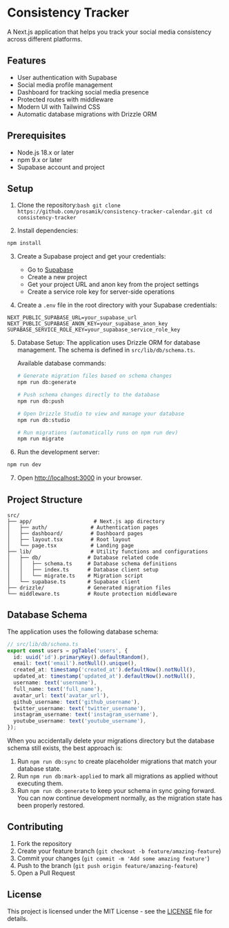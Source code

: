 # Consistency Tracker

A Next.js application that helps you track your social media consistency across different platforms.

## Features

- User authentication with Supabase
- Social media profile management
- Dashboard for tracking social media presence
- Protected routes with middleware
- Modern UI with Tailwind CSS
- Automatic database migrations with Drizzle ORM

## Prerequisites

- Node.js 18.x or later
- npm 9.x or later
- Supabase account and project

## Setup

1. Clone the repository:```bash
git clone https://github.com/prosamik/consistency-tracker-calendar.git
cd consistency-tracker```

2. Install dependencies:
```bash
npm install
```

3. Create a Supabase project and get your credentials:
   - Go to [Supabase](https://supabase.com)
   - Create a new project
   - Get your project URL and anon key from the project settings
   - Create a service role key for server-side operations

4. Create a `.env` file in the root directory with your Supabase credentials:
```env
NEXT_PUBLIC_SUPABASE_URL=your_supabase_url
NEXT_PUBLIC_SUPABASE_ANON_KEY=your_supabase_anon_key
SUPABASE_SERVICE_ROLE_KEY=your_supabase_service_role_key
```

5. Database Setup:
   The application uses Drizzle ORM for database management. The schema is defined in `src/lib/db/schema.ts`.
   
   Available database commands:
   ```bash
   # Generate migration files based on schema changes
   npm run db:generate
   
   # Push schema changes directly to the database
   npm run db:push
   
   # Open Drizzle Studio to view and manage your database
   npm run db:studio
   
   # Run migrations (automatically runs on npm run dev)
   npm run migrate
   ```

6. Run the development server:
```bash
npm run dev
```

7. Open [http://localhost:3000](http://localhost:3000) in your browser.

## Project Structure

```
src/
├── app/                    # Next.js app directory
│   ├── auth/              # Authentication pages
│   ├── dashboard/         # Dashboard pages
│   ├── layout.tsx         # Root layout
│   └── page.tsx           # Landing page
├── lib/                   # Utility functions and configurations
│   ├── db/               # Database related code
│   │   ├── schema.ts     # Database schema definitions
│   │   ├── index.ts      # Database client setup
│   │   └── migrate.ts    # Migration script
│   └── supabase.ts       # Supabase client
├── drizzle/              # Generated migration files
└── middleware.ts         # Route protection middleware
```

## Database Schema
The application uses the following database schema:

```typescript
// src/lib/db/schema.ts
export const users = pgTable('users', {
  id: uuid('id').primaryKey().defaultRandom(),
  email: text('email').notNull().unique(),
  created_at: timestamp('created_at').defaultNow().notNull(),
  updated_at: timestamp('updated_at').defaultNow().notNull(),
  username: text('username'),
  full_name: text('full_name'),
  avatar_url: text('avatar_url'),
  github_username: text('github_username'),
  twitter_username: text('twitter_username'),
  instagram_username: text('instagram_username'),
  youtube_username: text('youtube_username'),
});
```

When you accidentally delete your migrations directory but the database schema still exists, the best approach is:
1. Run `npm run db:sync` to create placeholder migrations that match your database state.
2. Run `npm run db:mark-applied` to mark all migrations as applied without executing them.
3. Run `npm run db:generate` to keep your schema in sync going forward.
You can now continue development normally, as the migration state has been properly restored.


## Contributing

1. Fork the repository
2. Create your feature branch (`git checkout -b feature/amazing-feature`)
3. Commit your changes (`git commit -m 'Add some amazing feature'`)
4. Push to the branch (`git push origin feature/amazing-feature`)
5. Open a Pull Request

## License

This project is licensed under the MIT License - see the [LICENSE](LICENSE) file for details.


